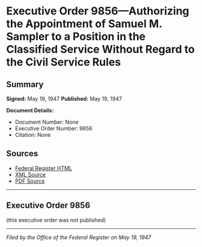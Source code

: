 # Executive Order 9856—Authorizing the Appointment of Samuel M. Sampler to a Position in the Classified Service Without Regard to the Civil Service Rules

## Summary

**Signed:** May 19, 1947
**Published:** May 19, 1947

**Document Details:**
- Document Number: None
- Executive Order Number: 9856
- Citation: None

## Sources
- [Federal Register HTML](https://www.presidency.ucsb.edu/documents/executive-order-9856-authorizing-the-appointment-samuel-m-sampler-position-the-classified)
- [XML Source](None)
- [PDF Source](None)

---

## Executive Order 9856

(this executive order was not published)

---

*Filed by the Office of the Federal Register on May 19, 1947*
